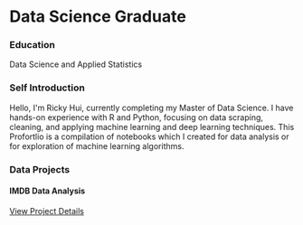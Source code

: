 # Data Science Graduate

### Education
Data Science and Applied Statistics

### Self Introduction
Hello, I'm Ricky Hui, currently completing my Master of Data Science. I have hands-on experience with R and Python, focusing on data scraping, cleaning, and applying machine learning and deep learning techniques. This Profortlio is a compilation of notebooks which I created for data analysis or for exploration of machine learning algorithms. 

### Data Projects 

#### IMDB Data Analysis
<a href="IMDB_Project.html">View Project Details</a>

